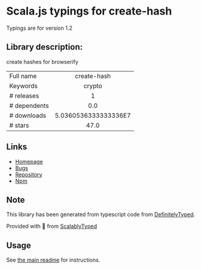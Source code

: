 
# Scala.js typings for create-hash

Typings are for version 1.2

## Library description:
create hashes for browserify

|                    |                 |
| ------------------ | :-------------: |
| Full name          | create-hash |
| Keywords           | crypto |
| # releases         | 1 |
| # dependents       | 0.0 |
| # downloads        | 5.0360536333333336E7 |
| # stars            | 47.0 |

## Links
- [Homepage](https://github.com/crypto-browserify/createHash)
- [Bugs](https://github.com/crypto-browserify/createHash/issues)
- [Repository](https://github.com/crypto-browserify/createHash)
- [Npm](https://www.npmjs.com/package/create-hash)
    


## Note
This library has been generated from typescript code from [DefinitelyTyped](https://definitelytyped.org).

Provided with :purple_heart: from [ScalablyTyped](https://github.com/oyvindberg/ScalablyTyped)

## Usage
See [the main readme](../../readme.md) for instructions.


